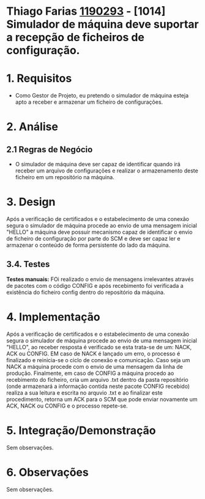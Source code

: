 **Thiago Farias [1190293](../)** - [1014] Simulador de máquina deve suportar a recepção de ficheiros de configuração.
=======================================


# 1. Requisitos

- Como Gestor de Projeto, eu pretendo o simulador de máquina esteja apto a receber e armazenar um ficheiro de configurações.

# 2. Análise

## 2.1 Regras de Negócio

- O simulador de máquina deve ser capaz de identificar quando irá receber um arquivo de configurações e realizar o armazenamento deste ficheiro em um repositório na máquina.

# 3. Design

Após a verificação de certificados e o estabelecimento de uma conexão segura o simulador de máquina procede ao envio de uma mensagem inicial "HELLO" a máquina deve possuir mecanismo capaz de identificar o envio de ficheiro de configuração por parte do SCM e deve ser capaz ler e armazenar o conteúdo de forma persistente do lado da máquina.


## 3.4. Testes
**Testes manuais:**
FOi realizado o envio de mensagens irrelevantes através de pacotes com o código CONFIG e após recebimento foi verificada a existência do ficheiro config dentro do repositório da máquina.

# 4. Implementação

Após a verificação de certificados e o estabelecimento de uma conexão segura o simulador de máquina procede ao envio de uma mensagem inicial "HELLO", ao receber resposta é verificado se esta trata-se de um: NACK, ACK ou CONFIG. EM caso de NACK é lançado um erro, o processo é finalizado e reinicia-se o ciclo de conexão e comunicação. Caso seja um NACK a máquina procede com o envio de uma mensagem da linha de produção. Finalmente, em caso de CONFIG a máquina procedo ao recebimento do ficheiro, cria um arquivo .txt dentro da pasta repositório (onde armazenará a informação contida neste pacote CONFIG recebido)  realiza a sua leitura e escrita no arquvio .txt e ao finalizar este procedimento, retorna um ACK para o SCM que pode enviar novamente um ACK, NACK ou CONFIG e o processo repete-se.


# 5. Integração/Demonstração

Sem observações.

# 6. Observações

Sem observações.
